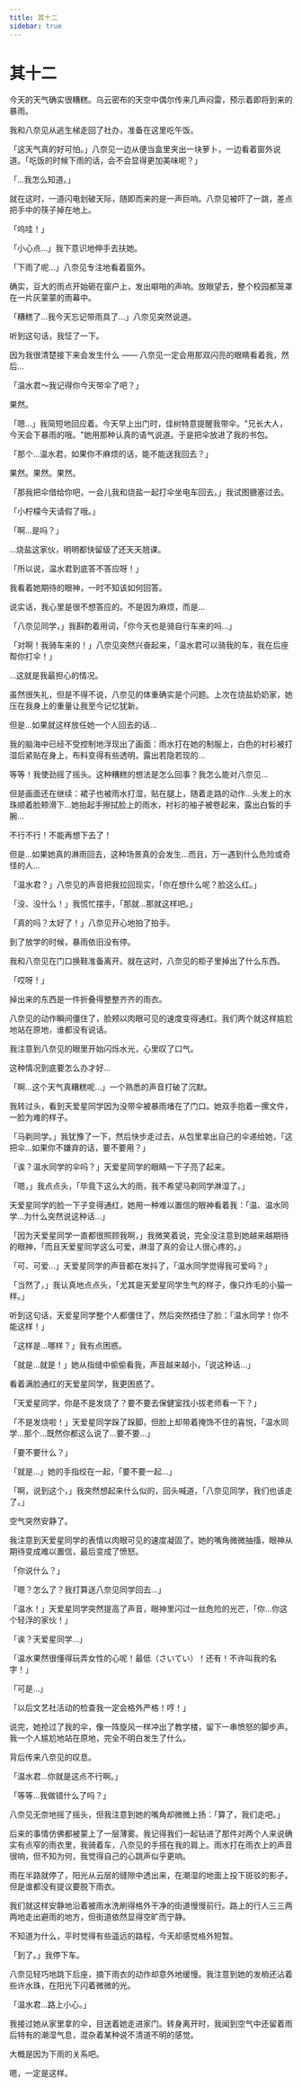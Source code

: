 ```yaml
---
title: 其十二
sidebar: true
---
```


# 其十二

<ClientOnly>
<title-pv/>
</ClientOnly>

今天的天气确实很糟糕。乌云密布的天空中偶尔传来几声闷雷，预示着即将到来的暴雨。

我和八奈见从逃生梯走回了社办，准备在这里吃午饭。

「这天气真的好可怕。」八奈见一边从便当盒里夹出一块萝卜，一边看着窗外说道。「吃饭的时候下雨的话，会不会显得更加美味呢？」

「...我怎么知道。」

就在这时，一道闪电划破天际，随即而来的是一声巨响。八奈见被吓了一跳，差点把手中的筷子掉在地上。

「呜哇！」

「小心点...」我下意识地伸手去扶她。

「下雨了呢...」八奈见专注地看着窗外。

确实，豆大的雨点开始砸在窗户上，发出噼啪的声响。放眼望去，整个校园都笼罩在一片灰蒙蒙的雨幕中。

「糟糕了...我今天忘记带雨具了...」八奈见突然说道。

听到这句话，我怔了一下。

因为我很清楚接下来会发生什么 —— 八奈见一定会用那双闪亮的眼睛看着我，然后...

「温水君～我记得你今天带伞了吧？」

果然。

「嗯...」我简短地回应着。今天早上出门时，佳树特意提醒我带伞。"兄长大人，今天会下暴雨的哦。"她用那种认真的语气说道。于是把伞放进了我的书包。

「那个...温水君，如果你不麻烦的话，能不能送我回去？」

果然。果然。果然。

「那我把伞借给你吧，一会儿我和烧盐一起打伞坐电车回去。」我试图搪塞过去。

「小柠檬今天请假了哦。」

「啊...是吗？」

...烧盐这家伙，明明都快留级了还天天翘课。

「所以说，温水君到底答不答应呀！」

我看着她期待的眼神，一时不知该如何回答。

说实话，我心里是很不想答应的。不是因为麻烦，而是...

「八奈见同学，」我斟酌着用词，「你今天也是骑自行车来的吗...」

「对啊！我骑车来的！」八奈见突然兴奋起来，「温水君可以骑我的车，我在后座帮你打伞！」

...这就是我最担心的情况。

虽然很失礼，但是不得不说，八奈见的体重确实是个问题。上次在烧盐奶奶家，她压在我身上的重量让我至今记忆犹新。

但是...如果就这样放任她一个人回去的话...

我的脑海中已经不受控制地浮现出了画面：雨水打在她的制服上，白色的衬衫被打湿后紧贴在身上，布料变得有些透明，露出若隐若现的...

等等！我使劲摇了摇头。这种糟糕的想法是怎么回事？我怎么能对八奈见...

但是画面还在继续：裙子也被雨水打湿，贴在腿上，随着走路的动作...头发上的水珠顺着脸颊滑下...她抬起手擦拭脸上的雨水，衬衫的袖子被卷起来，露出白皙的手腕...

不行不行！不能再想下去了！

但是...如果她真的淋雨回去，这种场景真的会发生...而且，万一遇到什么危险或奇怪的人...

「温水君？」八奈见的声音把我拉回现实，「你在想什么呢？脸这么红。」

「没、没什么！」我慌忙摆手，「那就...那就这样吧。」

「真的吗？太好了！」八奈见开心地拍了拍手。

到了放学的时候，暴雨依旧没有停。

我和八奈见在门口换鞋准备离开。就在这时，八奈见的柜子里掉出了什么东西。

「哎呀！」

掉出来的东西是一件折叠得整整齐齐的雨衣。

八奈见的动作瞬间僵住了，脸颊以肉眼可见的速度变得通红。我们两个就这样尴尬地站在原地，谁都没有说话。

我注意到八奈见的眼里开始闪烁水光，心里叹了口气。

这种情况到底要怎么办才好...

「啊...这个天气真糟糕呢...」一个熟悉的声音打破了沉默。

我转过头，看到天爱星同学因为没带伞被暴雨堵在了门口。她双手抱着一摞文件，一脸为难的样子。

「马剃同学。」我犹豫了一下，然后快步走过去，从包里拿出自己的伞递给她，「这把伞...如果你不嫌弃的话，要不要用？」

「诶？温水同学的伞吗？」天爱星同学的眼睛一下子亮了起来。

「嗯，」我点点头，「毕竟下这么大的雨，我不希望马剃同学淋湿了。」

天爱星同学的脸一下子变得通红，她用一种难以置信的眼神看着我：「温、温水同学...为什么突然说这种话...」

「因为天爱星同学一直都很照顾我啊，」我微笑着说，完全没注意到她越来越期待的眼神，「而且天爱星同学这么可爱，淋湿了真的会让人很心疼的。」

「可、可爱...」天爱星同学的声音都在发抖了，「温水同学觉得我可爱吗？」

「当然了，」我认真地点点头，「尤其是天爱星同学生气的样子，像只炸毛的小猫一样。」

听到这句话，天爱星同学整个人都僵住了，然后突然捂住了脸：「温水同学！你不能这样！」

「这样是...哪样？」我有点困惑。

「就是...就是！」她从指缝中偷偷看我，声音越来越小，「说这种话...」

看着满脸通红的天爱星同学，我更困惑了。

「天爱星同学，你是不是发烧了？要不要去保健室找小拔老师看一下？」

「不是发烧啦！」天爱星同学跺了跺脚，但脸上却带着掩饰不住的喜悦，「温水同学...那个...既然你都这么说了...要不要...」

「要不要什么？」

「就是...」她的手指绞在一起，「要不要一起...」

「啊，说到这个，」我突然想起来什么似的，回头喊道，「八奈见同学，我们也该走了。」

空气突然安静了。

我注意到天爱星同学的表情以肉眼可见的速度凝固了。她的嘴角微微抽搐，眼神从期待变成难以置信，最后变成了愤怒。

「你说什么？」

「嗯？怎么了？我打算送八奈见同学回去...」

「温水！」天爱星同学突然提高了声音，眼神里闪过一丝危险的光芒，「你...你这个轻浮的家伙！」

「诶？天爱星同学...」

「温水果然很懂得玩弄女性的心呢！最低（さいてい）！还有！不许叫我的名字！」

「可是...」

「以后文艺社活动的检查我一定会格外严格！哼！」

说完，她抢过了我的伞，像一阵旋风一样冲出了教学楼，留下一串愤怒的脚步声。我一个人尴尬地站在原地，完全不明白发生了什么。

背后传来八奈见的叹息。

「温水君...你就是这点不行啊。」

「等等...我做错什么了吗？」

八奈见无奈地摇了摇头，但我注意到她的嘴角却微微上扬：「算了，我们走吧。」

后来的事情仿佛都被蒙上了一层薄雾。我记得我们一起钻进了那件对两个人来说确实有点窄的雨衣里，我骑着车，八奈见的手搭在我的肩上。雨水打在雨衣上的声音很响，但不知为何，我觉得自己的心跳声似乎更响。

雨在半路就停了，阳光从云层的缝隙中透出来，在潮湿的地面上投下斑驳的影子。但是谁都没有提议要脱下雨衣。

我们就这样安静地沿着被雨水洗刷得格外干净的街道慢慢前行。路上的行人三三两两地走出避雨的地方，但街道依然显得空旷而宁静。

不知道为什么，平时觉得有些遥远的路程，今天却感觉格外短暂。

「到了。」我停下车。

八奈见轻巧地跳下后座，摘下雨衣的动作却意外地缓慢。我注意到她的发梢还沾着些许水珠，在阳光下闪着微微的光。

「温水君...路上小心。」

我接过她从家里拿的伞，目送着她走进家门。转身离开时，我闻到空气中还留着雨后特有的潮湿气息，混杂着某种说不清道不明的感觉。

大概是因为下雨的关系吧。

嗯，一定是这样。

<ClientOnly>
  <leave/>
</ClientOnly/>